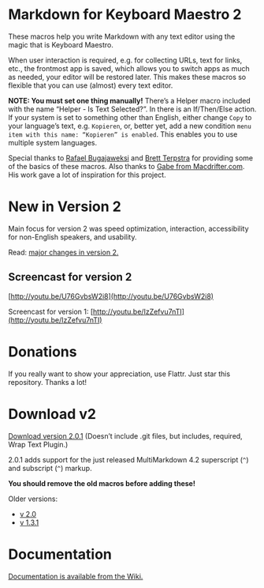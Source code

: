 Markdown for Keyboard Maestro 2
===============================

These macros help you write Markdown with any text editor using the magic that is Keyboard Maestro.

When user interaction is required, e.g. for collecting URLs, text for links, etc., the frontmost app is saved, which allows you to switch apps as much as needed, your editor will be restored later. This makes these macros so flexible that you can use (almost) every text editor.

**NOTE: You must set one thing manually!** There’s a Helper macro included with the name “Helper - Is Text Selected?”. In there is an If/Then/Else action. If your system is set to something other than English, either change `Copy` to your language’s text, e.g. `Kopieren`, or, better yet, add a new condition `menu item with this name: “Kopieren” is enabled`. This enables you to use multiple system languages.

Special thanks to [Rafael Bugajaweksi](https://github.com/rbugajewski/) and [Brett Terpstra](http://brettterpstra.com) for providing some of the basics of these macros. Also thanks to [Gabe from Macdrifter.com](http://macdrifter.com). His work gave a lot of inspiration for this project.

# New in Version 2 #

Main focus for version 2 was speed optimization, interaction, accessibility for non-English speakers, and usability.

Read: [major changes in version 2.](https://github.com/Zettt/km-markdown-library/wiki/Changes-in-Version-2 "Changes in Version 2 · Zettt/km-markdown-library Wiki · GitHub")

## Screencast for version 2 ##

[http://youtu.be/U76GvbsW2i8](http://youtu.be/U76GvbsW2i8)

Screencast for version 1: [http://youtu.be/IzZefvu7nTI](http://youtu.be/IzZefvu7nTI)

# Donations #

If you really want to show your appreciation, use Flattr. Just star this repository. Thanks a lot!

# Download v2 #

[Download version 2.0.1](https://app.box.com/s/f5wpiz0vb50b9m63laxq) (Doesn’t include .git files, but includes, required, Wrap Text Plugin.)

2.0.1 adds support for the just released MultiMarkdown 4.2 superscript (`^`) and subscript (`^`) markup.

**You should remove the old macros before adding these!**

Older versions:

* [v 2.0](https://app.box.com/s/f5wpiz0vb50b9m63laxq)
* [v 1.3.1](https://app.box.com/s/vd1ofs4jabpq8lrt6nta)

# Documentation #

[Documentation is available from the Wiki.](https://github.com/Zettt/km-markdown-library/wiki "Home · Zettt/km-markdown-library Wiki · GitHub")